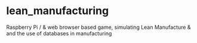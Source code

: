 # lean_manufacturing
Raspberry Pi / &amp; web browser based game, simulating Lean Manufacture &amp; and the use of databases in manufacturing
